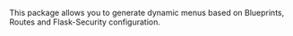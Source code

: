 This package allows you to generate dynamic menus based on Blueprints,
Routes and Flask-Security configuration.